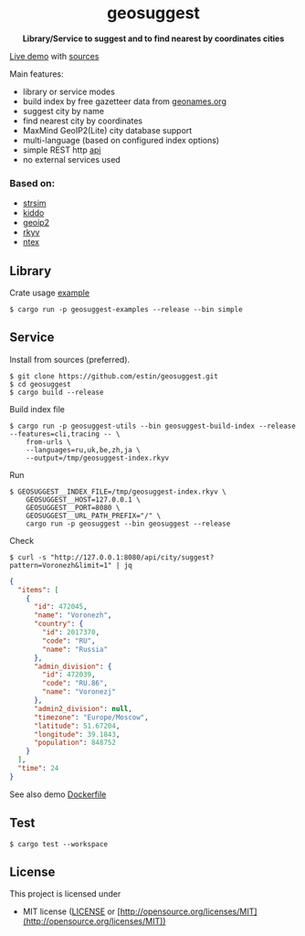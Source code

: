 <div align="center">
  <p><h1>geosuggest</h1> </p>
  <p><strong>Library/Service to suggest and to find nearest by coordinates cities</strong></p>
  <p></p>
</div>

[Live demo](https://geosuggest.etatarkin.ru/) with [sources](https://github.com/estin/geosuggest/tree/master/geosuggest-demo)

Main features:
 - library or service modes
 - build index by free gazetteer data from [geonames.org](https://www.geonames.org/)
 - suggest city by name
 - find nearest city by coordinates
 - MaxMind GeoIP2(Lite) city database support
 - multi-language (based on configured index options)
 - simple REST http [api](https://geosuggest.etatarkin.ru/swagger)
 - no external services used

### Based on:
 - [strsim](https://crates.io/crates/strsim)
 - [kiddo](https://crates.io/crates/kiddo)
 - [geoip2](https://crates.io/crates/geoip2)
 - [rkyv](https://crates.io/crates/rkyv)
 - [ntex](https://crates.io/crates/ntex)


## Library

Crate usage [example](https://github.com/estin/geosuggest/blob/master/geosuggest-examples/src/simple.rs)

```console
$ cargo run -p geosuggest-examples --release --bin simple
```


## Service

Install from sources (preferred).

```console
$ git clone https://github.com/estin/geosuggest.git
$ cd geosuggest
$ cargo build --release
```

Build index file

```console
$ cargo run -p geosuggest-utils --bin geosuggest-build-index --release --features=cli,tracing -- \
    from-urls \
    --languages=ru,uk,be,zh,ja \
    --output=/tmp/geosuggest-index.rkyv
```

Run

```console
$ GEOSUGGEST__INDEX_FILE=/tmp/geosuggest-index.rkyv \
    GEOSUGGEST__HOST=127.0.0.1 \
    GEOSUGGEST__PORT=8080 \
    GEOSUGGEST__URL_PATH_PREFIX="/" \
    cargo run -p geosuggest --bin geosuggest --release
```

Check

```console
$ curl -s "http://127.0.0.1:8080/api/city/suggest?pattern=Voronezh&limit=1" | jq
```

```json
{
  "items": [
    {
      "id": 472045,
      "name": "Voronezh",
      "country": {
        "id": 2017370,
        "code": "RU",
        "name": "Russia"
      },
      "admin_division": {
        "id": 472039,
        "code": "RU.86",
        "name": "Voronezj"
      },
      "admin2_division": null,
      "timezone": "Europe/Moscow",
      "latitude": 51.67204,
      "longitude": 39.1843,
      "population": 848752
    }
  ],
  "time": 24
}
```

See also demo [Dockerfile](https://github.com/estin/geosuggest/blob/master/geosuggest-demo/Dockerfile)

## Test

```console
$ cargo test --workspace
```

## License

This project is licensed under

* MIT license ([LICENSE](LICENSE) or [http://opensource.org/licenses/MIT](http://opensource.org/licenses/MIT))
